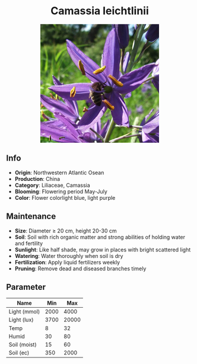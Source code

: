 <h1 align='center'>Camassia leichtlinii</h1>
<p align="center">
    <img 
        align='center'
        width='320'
        src="../images/camassia leichtlinii.png" 
        alt='Camassia leichtlinii' />
</p>

## Info

 - **Origin**: Northwestern Atlantic Osean
 - **Production**: China
 - **Category**: Liliaceae, Camassia
 - **Blooming**: Flowering period May-July
 - **Color**: Flower colorlight blue, light purple

## Maintenance

 - **Size**: Diameter ≥ 20 cm, height 20-30 cm
 - **Soil**: Soil with rich organic matter and strong abilities of holding water and fertility
 - **Sunlight**: Like half shade, may grow in places with bright scattered light
 - **Watering**: Water thoroughly when soil is dry
 - **Fertilization**: Apply liquid fertilizers weekly
 - **Pruning**: Remove dead and diseased branches timely

## Parameter

| Name         | Min  | Max   |
|--------------|------|-------|
| Light (mmol) | 2000 | 4000  |
| Light (lux)  | 3700 | 20000 |
| Temp         | 8    | 32    |
| Humid        | 30   | 80    |
| Soil (moist) | 15   | 60    |
| Soil (ec)    | 350  | 2000  |